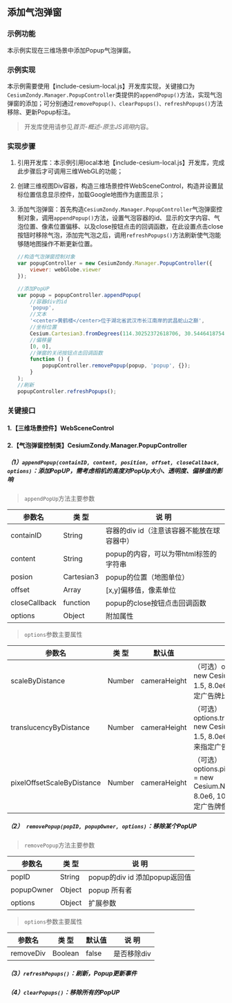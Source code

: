 ## 添加气泡弹窗

### 示例功能

本示例实现在三维场景中添加Popup气泡弹窗。

### 示例实现

本示例需要使用【include-cesium-local.js】开发库实现，关键接口为`CesiumZondy.Manager.PopupController`类提供的`appendPopup()`方法，实现气泡弹窗的添加；可分别通过`removePopup()、clearPopups()、refreshPopups()`方法移除、更新Popup标注。

> 开发库使用请参见*首页-概述-原生JS调用*内容。

### 实现步骤

1. 引用开发库：本示例引用local本地【include-cesium-local.js】开发库，完成此步骤后才可调用三维WebGL的功能；

2. 创建三维视图Div容器，构造三维场景控件WebSceneControl，构造并设置鼠标位置信息显示控件，加载Google地图作为底图显示；

3. 添加气泡弹窗：首先构造`CesiumZondy.Manager.PopupController`气泡弹窗控制对象，调用`appendPopup()`方法，设置气泡容器的id、显示的文字内容、气泡位置、像素位置偏移、以及close按钮点击的回调函数，在此设置点击close按钮时移除气泡，添加完气泡之后，调用`refreshPopups()`方法刷新使气泡能够随地图操作不断更新位置。

    ``` javascript
    //构造气泡弹窗控制对象
    var popupController = new CesiumZondy.Manager.PopupController({
        viewer: webGlobe.viewer
    });
    
    //添加PopUP
    var popup = popupController.appendPopup(
        //容器div的id
        'popup',
        //文本
        '<center>黄鹤楼</center>位于湖北省武汉市长江南岸的武昌蛇山之巅',
        //坐标位置
        Cesium.Cartesian3.fromDegrees(114.30252372618706, 30.544641875459394),
        //偏移量
        [0, 0],
        //弹窗的关闭按钮点击回调函数
        function () {
            popupController.removePopup(popup, 'popup', {});
        }
    );
    //刷新
    popupController.refreshPopups();
    ```

### 关键接口

#### 1.【三维场景控件】WebSceneControl

#### 2.【气泡弹窗控制类】CesiumZondy.Manager.PopupController

##### （1）`appendPopup(containID, content, position, offset, closeCallback, options)`：添加PopUP，需考虑相机的高度对PopUp大小、透明度、偏移值的影响

> `appendPopUp`方法主要参数

|参数名|类 型|说 明|
|-|-|-|
|containID|String|容器的div id（注意该容器不能放在球容器中）|
|content|String|popup的内容，可以为带html标签的字符串|
|posion|Cartesian3|popup的位置（地图单位）|
|offset|Array|[x,y]偏移值，像素单位|
|closeCallback|function|popup的close按钮点击回调函数|
|options|Object|附加属性|

> `options`参数主要属性

|参数名|类 型|默认值|说 明|
|-|-|-|-|
|scaleByDistance|Number|cameraHeight|（可选）options.scaleByDistance = new Cesium.NearFarScalar(1.5e2, 1.5, 8.0e6, 0.0) 基于距摄像机距离指定广告牌比例|
|translucencyByDistance|Number|cameraHeight|（可选）options.translucencyByDistance = new Cesium.NearFarScalar(1.5e2, 1.5, 8.0e6, 0.0) 基于距摄像机的距离来指定广告牌的透明度|
|pixelOffsetScaleByDistance|Number|cameraHeight|（可选）options.pixelOffsetScaleByDistance = new Cesium.NearFarScalar(1.5e2, 0.0, 8.0e6, 10.0) 基于距摄像机的距离指定广告牌像素偏移|

##### （2）` removePopup(popID, popupOwner, options)`：移除某个PopUP
> `removePopup`方法主要参数

|参数名|类 型|说 明|
|-|-|-|
|popID|String|popup的div id 添加popup返回值|
|popupOwner|Object| popup 所有者|
|options|Object|扩展参数|

> `options`参数主要属性

|参数名|类 型|默认值|说 明|
|-|-|-|-|
|removeDiv|Boolean|false|是否移除div|

 ##### （3）`refreshPopups()`：刷新，Popup更新事件
 
 ##### （4）`clearPopups()`：移除所有的PopUP
